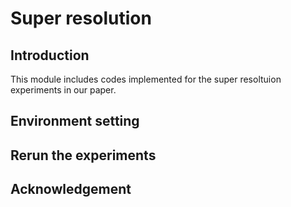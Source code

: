 # Super resolution
## Introduction
This module includes codes implemented for the super resoltuion experiments in our paper.

## Environment setting


## Rerun the experiments


## Acknowledgement



